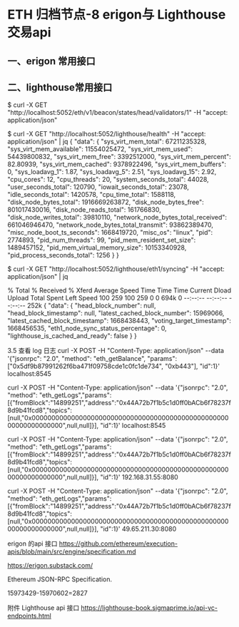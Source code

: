 # ETH 归档节点-8 erigon与 Lighthouse  交易api


## 一、erigon 常用接口

## 二、lighthouse常用接口


$ curl -X GET "http://localhost:5052/eth/v1/beacon/states/head/validators/1" -H  "accept: application/json"


$ curl -X GET "http://localhost:5052/lighthouse/health" -H  "accept: application/json" | jq
{
  "data": {
    "sys_virt_mem_total": 67211235328,
    "sys_virt_mem_available": 11554025472,
    "sys_virt_mem_used": 54439800832,
    "sys_virt_mem_free": 3392512000,
    "sys_virt_mem_percent": 82.80939,
    "sys_virt_mem_cached": 9378922496,
    "sys_virt_mem_buffers": 0,
    "sys_loadavg_1": 1.87,
    "sys_loadavg_5": 2.51,
    "sys_loadavg_15": 2.92,
    "cpu_cores": 12,
    "cpu_threads": 20,
    "system_seconds_total": 44028,
    "user_seconds_total": 120790,
    "iowait_seconds_total": 23078,
    "idle_seconds_total": 1420578,
    "cpu_time_total": 1588118,
    "disk_node_bytes_total": 1916669263872,
    "disk_node_bytes_free": 801017430016,
    "disk_node_reads_total": 161766830,
    "disk_node_writes_total": 39810110,
    "network_node_bytes_total_received": 661046946470,
    "network_node_bytes_total_transmit": 93862389470,
    "misc_node_boot_ts_seconds": 1668419720,
    "misc_os": "linux",
    "pid": 2774893,
    "pid_num_threads": 99,
    "pid_mem_resident_set_size": 1489457152,
    "pid_mem_virtual_memory_size": 10153340928,
    "pid_process_seconds_total": 1256
  }
}

$ curl -X GET "http://localhost:5052/lighthouse/eth1/syncing" -H  "accept: application/json" | jq

  % Total    % Received % Xferd  Average Speed   Time    Time     Time  Current
                                 Dload  Upload   Total   Spent    Left  Speed
100   259  100   259    0     0   694k      0 --:--:-- --:--:-- --:--:--  252k
{
  "data": {
    "head_block_number": null,
    "head_block_timestamp": null,
    "latest_cached_block_number": 15969066,
    "latest_cached_block_timestamp": 1668438443,
    "voting_target_timestamp": 1668456535,
    "eth1_node_sync_status_percentage": 0,
    "lighthouse_is_cached_and_ready": false
  }
}


3.5 查看 log 日志
curl -X POST -H "Content-Type: application/json" --data '{"jsonrpc": "2.0", "method": "eth_getBalance", "params":["0x5df9b87991262f6ba471f09758cde1c0fc1de734", "0xb443"], "id":1}' localhost:8545

curl -X POST -H "Content-Type: application/json" --data '{"jsonrpc": "2.0", "method": "eth_getLogs","params":[{"fromBlock":"14899251","address":"0x44A72b7f1b5c1d0ff0bACb6f78237f8d9b41fcd8","topics":[null,"0x0000000000000000000000000000000000000000000000000000000000000000",null,null]}], "id":1}' localhost:8545


curl -X POST -H "Content-Type: application/json" --data '{"jsonrpc": "2.0", "method": "eth_getLogs","params":[{"fromBlock":"14899251","address":"0x44A72b7f1b5c1d0ff0bACb6f78237f8d9b41fcd8","topics":[null,"0x0000000000000000000000000000000000000000000000000000000000000000",null,null]}], "id":1}' 192.168.31.55:8080

curl -X POST -H "Content-Type: application/json" --data '{"jsonrpc": "2.0", "method": "eth_getLogs","params":[{"fromBlock":"14899251","address":"0x44A72b7f1b5c1d0ff0bACb6f78237f8d9b41fcd8","topics":[null,"0x0000000000000000000000000000000000000000000000000000000000000000",null,null]}], "id":1}' 49.65.211.30:8080


erigon 的api 接口
https://github.com/ethereum/execution-apis/blob/main/src/engine/specification.md

https://erigon.substack.com/


Ethereum JSON-RPC Specification.

15973429-15970602=2827



附件
Lighthouse api 接口
https://lighthouse-book.sigmaprime.io/api-vc-endpoints.html